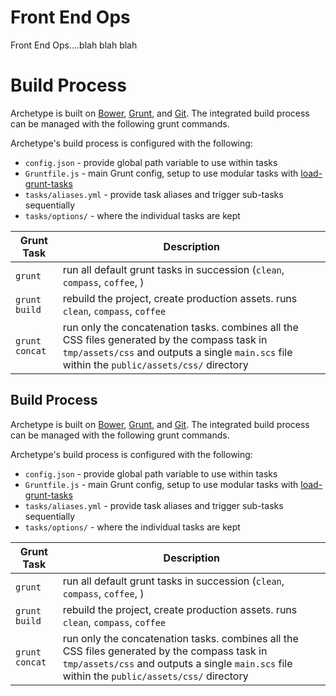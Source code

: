 # Front End Ops

Front End Ops....blah blah blah

# Build Process

Archetype is built on [Bower](http://bower.io), [Grunt](http://gruntjs.com), and [Git](https://github.com/Archetype-CSS). The integrated build process can be managed with the following grunt commands. 

Archetype's build process is configured with the following:
  * `config.json` - provide global path variable to use within tasks
  * `Gruntfile.js` - main Grunt config, setup to use modular tasks with [load-grunt-tasks](https://github.com/sindresorhus/load-grunt-tasks)
  * `tasks/aliases.yml` - provide task aliases and trigger sub-tasks sequentially
  * `tasks/options/` - where the individual tasks are kept

| Grunt Task       | Description        |
| ------------- | --------------------- |
| `grunt`      | run all default grunt tasks in succession (`clean`, `compass`, `coffee`, )  |
| `grunt build`      | rebuild the project, create production assets. runs `clean`, `compass`, `coffee` |
| `grunt concat` | run only the concatenation tasks. combines all the CSS files generated by the compass task in `tmp/assets/css` and outputs a single `main.scs` file within the `public/assets/css/` directory  |


## Build Process

Archetype is built on [Bower](http://bower.io), [Grunt](http://gruntjs.com), and [Git](https://github.com/Archetype-CSS). The integrated build process can be managed with the following grunt commands. 

Archetype's build process is configured with the following:
  * `config.json` - provide global path variable to use within tasks
  * `Gruntfile.js` - main Grunt config, setup to use modular tasks with [load-grunt-tasks](https://github.com/sindresorhus/load-grunt-tasks)
  * `tasks/aliases.yml` - provide task aliases and trigger sub-tasks sequentially
  * `tasks/options/` - where the individual tasks are kept

| Grunt Task       | Description        |
| ------------- | --------------------- |
| `grunt`      | run all default grunt tasks in succession (`clean`, `compass`, `coffee`, )  |
| `grunt build`      | rebuild the project, create production assets. runs `clean`, `compass`, `coffee` |
| `grunt concat` | run only the concatenation tasks. combines all the CSS files generated by the compass task in `tmp/assets/css` and outputs a single `main.scs` file within the `public/assets/css/` directory  |

